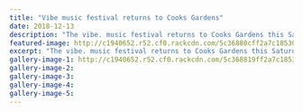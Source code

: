 ```yaml
---
title: "Vibe music festival returns to Cooks Gardens"
date: 2018-12-13
description: "The vibe. music festival returns to Cooks Gardens this Saturday..."
featured-image: http://c1940652.r52.cf0.rackcdn.com/5c36880cff2a7c185300043f/Untitled-1.jpg
excerpt: "The vibe. music festival returns to Cooks Gardens this Saturday."
gallery-image-1: http://c1940652.r52.cf0.rackcdn.com/5c368819ff2a7c1853000441/vibe-rcp-13-dec.png
gallery-image-2: 
gallery-image-3: 
gallery-image-4: 
gallery-image-5: 
---
```

